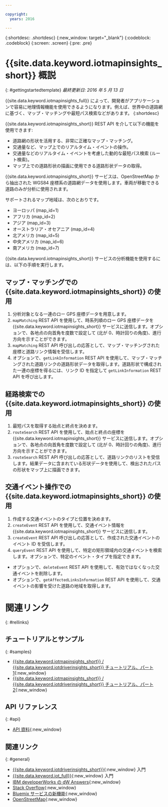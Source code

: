 ```yaml
---

copyright:
  years: 2016

---
```


{:shortdesc: .shortdesc}
{:new_window: target="_blank"}
{:codeblock: .codeblock}
{:screen: .screen}
{:pre: .pre}


# {{site.data.keyword.iotmapinsights_short}} 概説
{: #gettingstartedtemplate}
*最終更新日: 2016 年 5 月 13 日*

{{site.data.keyword.iotmapinsights_full}} によって、開発者がアプリケーションで容易に地理情報機能を使用できるようになります。例えば、世界中の道路網に基づく、マップ・マッチングや最短パス検索などがあります。
{:shortdesc}

{{site.data.keyword.iotmapinsights_short}} REST API を介して以下の機能を使用できます:

- 道路網の形状を活用する、非常に正確なマップ・マッチング。
- 交通量など、マップ上でのリアルタイム・イベントの操作。
- 交通量などのリアルタイム・イベントを考慮した動的な最短パス検索 (ルート検索)。
- マップ上での道路形状の描画に使用できる道路形状データの取得。

{{site.data.keyword.iotmapinsights_short}} サービスは、OpenStreetMap から抽出された WGS84 座標系の道路網データを使用します。車両が移動できる道路のみが分析に使用されます。

サポートされるマップ地域は、次のとおりです。

- ヨーロッパ (map_id=1)
- アフリカ (map_id=2)
- アジア (map_id=3)
- オーストラリア・オセアニア (map_id=4)
- 北アメリカ (map_id=5)
- 中央アメリカ (map_id=6)
- 南アメリカ (map_id=7)


{{site.data.keyword.iotmapinsights_short}} サービスの分析機能を使用するには、以下の手順を実行します。

## マップ・マッチングでの {{site.data.keyword.iotmapinsights_short}} の使用

1. 分析対象となる一連のロー GPS 座標データを用意します。
2. `mapMatching` REST API を使用して、時系列順のロー GPS 座標データを {{site.data.keyword.iotmapinsights_short}} サービスに送信します。オプションで、各地点の向首角を度数で設定して (北が 0、時計回りの角度)、進行方向を示すことができます。
3. `mapMatching` REST API 呼び出しの応答として、マップ・マッチングされた座標と道路リンク情報を受信します。
4. オプションで、`getLinkInformation` REST API を使用して、マップ・マッチングされた道路リンクの道路形状データを取得します。道路形状で構成された一連の座標を得るには、リンク ID を指定して `getLinkInformation` REST API を呼び出します。

## 経路検索での {{site.data.keyword.iotmapinsights_short}} の使用

1. 最短パスを取得する始点と終点を決めます。
2. `routeSearch` REST API を使用して、始点と終点の座標を {{site.data.keyword.iotmapinsights_short}} サービスに送信します。オプションで、各地点の向首角を度数で設定して (北が 0、時計回りの角度)、進行方向を示すことができます。
3. `routeSearch` REST API 呼び出しの応答として、道路リンクのリストを受信します。結果データに含まれている形状データを使用して、検出されたパスの形状をマップ上に描画できます。

## 交通イベント操作での {{site.data.keyword.iotmapinsights_short}} の使用

1. 作成する交通イベントのタイプと位置を決めます。
2. `createEvent` REST API を使用して、交通イベント情報を {{site.data.keyword.iotmapinsights_short}} サービスに送信します。
3. `createEvent` REST API 呼び出しの応答として、作成された交通イベントのイベント ID を受信します。
4. `queryEvent` REST API を使用して、特定の矩形領域内の交通イベントを検索します。オプションで、特定のイベント・タイプを指定できます。

- オプションで、`deleteEvent` REST API を使用して、有効ではなくなった交通イベントを削除します。
- オプションで、`getAffectedLinksInformation` REST API を使用して、交通イベントの影響を受けた道路の地域を取得します。


# 関連リンク
{: #rellinks}
## チュートリアルとサンプル
{: #samples}
* [{{site.data.keyword.iotmapinsights_short}} / {{site.data.keyword.iotdriverinsights_short}} チュートリアル、パート 1](https://github.com/IBM-Bluemix/car-data-management){:new_window}
* [{{site.data.keyword.iotmapinsights_short}} / {{site.data.keyword.iotdriverinsights_short}} チュートリアル、パート 2](https://github.com/IBM-Bluemix/map-driver-insights){:new_window}

## API リファレンス
{: #api}

* [API 資料](http://ibm.biz/IoTContextMapping_APIdoc){:new_window}

## 関連リンク
{: #general}
* [{{site.data.keyword.iotdriverinsights_short}}](../IotDriverInsights/index.html){:new_window} 入門
* [{{site.data.keyword.iot_full}}](https://www.ng.bluemix.net/docs/services/IoT/index.html){:new_window} 入門
* [IBM developerWorks の dW Answers](https://developer.ibm.com/answers/topics/iot-context-mapping){:new_window}
* [Stack Overflow](http://stackoverflow.com/questions/tagged/iot-context-mapping){:new_window}
* [Bluemix サービスの新機能](http://www.ng.bluemix.net/docs/whatsnew/index.html#services_category){:new_window}
* [OpenStreetMap](http://www.openstreetmap.org/){:new_window}


